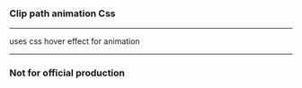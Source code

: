 ### Clip path animation Css

---

uses css hover effect for animation

---
### Not for official production